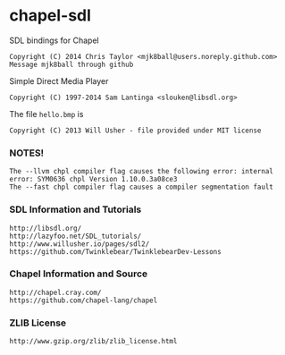 chapel-sdl
=========

SDL bindings for Chapel

	Copyright (C) 2014 Chris Taylor <mjk8ball@users.noreply.github.com> 
	Message mjk8ball through github

Simple Direct Media Player

	Copyright (C) 1997-2014 Sam Lantinga <slouken@libsdl.org>

The file `hello.bmp` is

	Copyright (C) 2013 Will Usher - file provided under MIT license

### NOTES!

	The --llvm chpl compiler flag causes the following error: internal error: SYM0636 chpl Version 1.10.0.3a08ce3
	The --fast chpl compiler flag causes a compiler segmentation fault
	
### SDL Information and Tutorials

	http://libsdl.org/
	http://lazyfoo.net/SDL_tutorials/
	http://www.willusher.io/pages/sdl2/
	https://github.com/Twinklebear/TwinklebearDev-Lessons

### Chapel Information and Source

	http://chapel.cray.com/
	https://github.com/chapel-lang/chapel

### ZLIB License

	http://www.gzip.org/zlib/zlib_license.html
